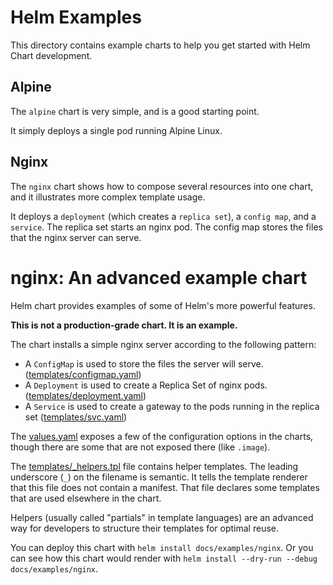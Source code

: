 # Helm Examples

This directory contains example charts to help you get started with Helm Chart development.

## Alpine

The `alpine` chart is very simple, and is a good starting point.

It simply deploys a single pod running Alpine Linux.

## Nginx

The `nginx` chart shows how to compose several resources into one chart,
and it illustrates more complex template usage.

It deploys a `deployment` (which creates a `replica set`), a `config
map`, and a `service`. The replica set starts an nginx pod. The config
map stores the files that the nginx server can serve.


# nginx: An advanced example chart

 Helm chart provides examples of some of Helm's more powerful
features.

**This is not a production-grade chart. It is an example.**

The chart installs a simple nginx server according to the following
pattern:

- A `ConfigMap` is used to store the files the server will serve.
  ([templates/configmap.yaml](templates/configmap.yaml))
- A `Deployment` is used to create a Replica Set of nginx pods.
  ([templates/deployment.yaml](templates/deployment.yaml))
- A `Service` is used to create a gateway to the pods running in the
  replica set ([templates/svc.yaml](templates/svc.yaml))

The [values.yaml](values.yaml) exposes a few of the configuration options in the
charts, though there are some that are not exposed there (like
`.image`).

The [templates/_helpers.tpl](templates/_helpers.tpl) file contains helper templates. The leading
underscore (`_`) on the filename is semantic. It tells the template renderer
that this file does not contain a manifest. That file declares some
templates that are used elsewhere in the chart.

Helpers (usually called "partials" in template languages) are an
advanced way for developers to structure their templates for optimal
reuse.

You can deploy this chart with `helm install docs/examples/nginx`. Or
you can see how this chart would render with `helm install --dry-run
--debug docs/examples/nginx`.